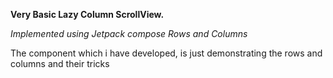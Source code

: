 **Very Basic Lazy Column ScrollView.**


*Implemented using Jetpack compose Rows and Columns*

The component which i have developed, is just demonstrating the rows and columns and their tricks
